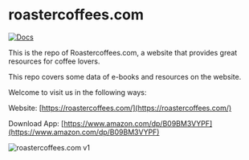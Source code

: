 # roastercoffees.com
[![Docs][docs-readthedocs-svg]][docs-readthedocs-link]

This is the repo of Roastercoffees.com, a website that provides great resources for coffee lovers.

This repo covers some data of e-books and resources on the website.

Welcome to visit us in the following ways:

Website:  [https://roastercoffees.com/](https://roastercoffees.com/)

Download App:  [https://www.amazon.com/dp/B09BM3VYPF](https://www.amazon.com/dp/B09BM3VYPF)

 [docs-readthedocs-svg]: https://img.shields.io/badge/docs-readthedocs-blue.svg
 [docs-readthedocs-link]: https://roastercoffees.readthedocs.io/en/latest/about/
 
 ![roastercoffees.com v1](https://roastercoffees.com/wp-content/uploads/2021/08/roastercoffees.com-homepage-v1.png)

